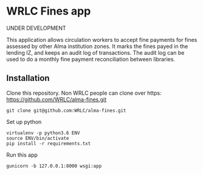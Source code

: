 # WRLC Fines app
UNDER DEVELOPMENT

This application allows circulation workers to accept fine payments for fines assessed by other Alma institution zones. It marks the fines payed in the lending IZ, and keeps an audit log of transactions. The audit log can be used to do a monthly fine payment reconciliation between libraries.

## Installation
Clone this repository. Non WRLC people can clone over https: https://github.com/WRLC/alma-fines.git
```
git clone git@github.com:WRLC/alma-fines.git
```
Set up python
```
virtualenv -p python3.6 ENV
source ENV/bin/activate
pip install -r requirements.txt
```
Run this app
```
gunicorn -b 127.0.0.1:8000 wsgi:app
```

